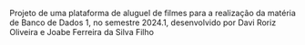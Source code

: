 Projeto de uma plataforma de aluguel de filmes para a realização da matéria de Banco de Dados 1, no semestre 2024.1, desenvolvido por Davi Roriz Oliveira e Joabe Ferreira da Silva Filho
